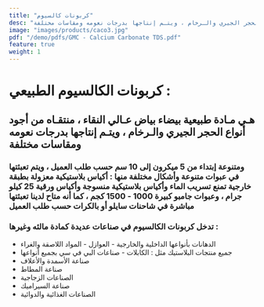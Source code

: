 ```yaml
---
title: "كربونات كالسيوم"
desc: "هـي مـادة طبيعية بيضاء بياض عـالي النقاء ، منتقـاه من أجود أنواع الحجر الجيري والـرخام ، ويتـم إنتاجها بدرجات نعومه ومقاسات مختلفة."
image: "images/products/caco3.jpg"
pdf: "/demo/pdfs/GMC - Calcium Carbonate TDS.pdf"
feature: true
weight: 1
---
```


# كربونات الكالسيوم الطبيعي :

## هـي مـادة طبيعية بيضاء بياض عـالي النقاء ، منتقـاه من أجود أنواع الحجر الجيري والـرخام ، ويتـم إنتاجها بدرجات نعومه ومقاسات مختلفة

### ومتنوعة إبتداء من 5 ميكرون إلى 10 سم حسب طلب العميل ، ويتم تعبئتها في عبوات متنوعة وأشكال مختلفة منها : أكياس بلاستيكية معزولة بطبقة خارجية تمنع تسريب الماء وأكياس بلاستيكية منسوجة وأكياس ورقية 25 كيلو جرام ، وعبوات جامبو كبيرة 1000 - 1500 كجم ، كما أنه متاح لدينا تعبئتها مباشرة في شاحنات سايلو أو بالكرات حسب طلب العميل

### تدخل كربونات الكالسيوم في صناعات عديدة كمادة مالئه وغيرها :
 - الدهانات بأنواعها الداخلية والخارجية - العوازل - المواد اللاصقة والغراء
 - جميع منتجات البلاستيك مثل : الكابلات - صناعات البي في سي بجميع أنواعها
 - صناعة الأسمدة والأعلاف
 - صناعة المطاط
 - الصناعات الزجاجية
 - صناعة السيراميك
 - الصناعات الغذائية والدوائية

